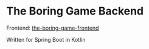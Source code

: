 # The Boring Game Backend
Frontend: [the-boring-game-frontend](https://github.com/Sinnaj94/the-boring-game-frontend)

Written for Spring Boot in Kotlin
